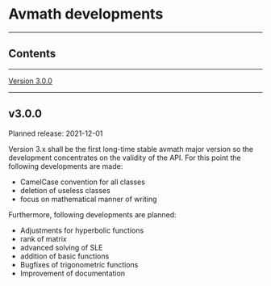 # Avmath developments

---

## Contents

---
[Version 3.0.0](#v300)

---
## v3.0.0

Planned release: 2021-12-01

Version 3.x shall be the first long-time stable avmath major version
so the development concentrates on the validity of the API. For this
point the following developments are made:
* CamelCase convention for all classes
* deletion of useless classes
* focus on mathematical manner of writing

Furthermore, following developments are planned:
* Adjustments for hyperbolic functions
* rank of matrix
* advanced solving of SLE
* addition of basic functions
* Bugfixes of trigonometric functions
* Improvement of documentation